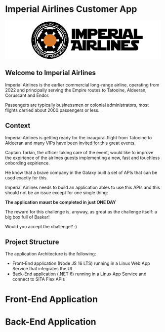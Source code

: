 # Imperial Airlines Customer App

![Imperial Airlines Logo](https://github.com/francesco-sodano/imperial-airlines/raw/main/docs/images/imperialairlineslogo.jpg)

## Welcome to Imperial Airlines

Imperial Airlines is the earlier commercial long-range airline, operating from 2022 and principally serving the Empire routes to Tatooine, Aldeeran, Coruscant and Endor.

Passengers are typically businessmen or colonial administrators, most flights carried about 2000 passengers or less.

## Context

Imperial Airlines is getting ready for the inaugural flight from Tatooine to Aldeeran and many VIPs have been invited for this great events.

Captain Tarkin, the officer taking care of the event, would like to improve the expirience of the airlines guests implementing a new, fast and touchless onbording expirience.

He know that a brave company in the Galaxy built a set of APIs that can be used exactly for this.

Imperial Airlines needs to build an application ables to use this APIs and this should not be an issue except for one single thing:

**The application maust be completed in just ONE DAY**

The reward for this challenge is, anyway, as great as the challenge itself: a big box full of Baskar!

Would you accept the challenge? :)

## Project Structure

The application Architecture is the following:

- Front-End application (Node JS 16 LTS) running in a Linux Web App Service that integrates the UI
- Back-End application (.NET 6) running in a Linux App Service and connect to SITA Flex APIs

# Front-End Application

# Back-End Application
